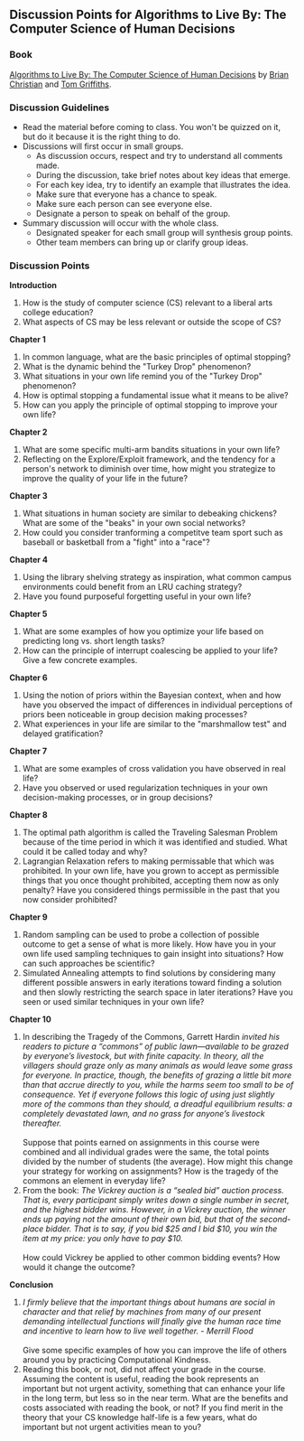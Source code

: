 ## Discussion Points for Algorithms to Live By: The Computer Science of Human Decisions

### Book
[Algorithms to Live By: The Computer Science of Human Decisions](http://algorithmstoliveby.com) by [Brian Christian](https://brianchristian.org) and [Tom Griffiths](http://cocosci.princeton.edu/tom/index.php).

### Discussion Guidelines
- Read the material before coming to class.  You won't be quizzed on it, but do it because it is the right thing to do.
- Discussions will first occur in small groups.  
  - As discussion occurs, respect and try to understand all comments made.
  - During the discussion, take brief notes about key ideas that emerge.  
  - For each key idea, try to identify an example that illustrates the idea.
  - Make sure that everyone has a chance to speak.
  - Make sure each person can see everyone else.
  - Designate a person to speak on behalf of the group.
- Summary discussion will occur with the whole class.
  - Designated speaker for each small group will synthesis group points.
  - Other team members can bring up or clarify group ideas.
  
### Discussion Points

**Introduction**
1. How is the study of computer science (CS) relevant to a liberal arts college education?  
1. What aspects of CS may be less relevant or outside the scope of CS?

**Chapter 1**
1. In common language, what are the basic principles of optimal stopping?
1. What is the dynamic behind the "Turkey Drop" phenomenon?
1. What situations in your own life remind you of the "Turkey Drop" phenomenon?
1. How is optimal stopping a fundamental issue what it means to be alive?
1. How can you apply the principle of optimal stopping to improve your own life?

**Chapter 2**
1. What are some specific multi-arm bandits situations in your own life?
1. Reflecting on the Explore/Exploit framework, and the tendency for a person's network to diminish over time, how might you strategize to improve the quality of your life in the future?

**Chapter 3**
1. What situations in human society are similar to debeaking chickens?  What are some of the "beaks" in your own social networks?
1. How could you consider tranforming a competitve team sport such as baseball or basketball from a "fight" into a "race"?

**Chapter 4**
1. Using the library shelving strategy as inspiration, what common campus environments could benefit from an LRU caching strategy?
1. Have you found purposeful forgetting useful in your own life?

**Chapter 5**
1. What are some examples of how you optimize your life based on predicting long vs. short length tasks?
1. How can the principle of interrupt coalescing be applied to your life?  Give a few concrete examples.

**Chapter 6**
1. Using the notion of priors within the Bayesian context, when and how have you observed the impact of differences in individual perceptions of priors been noticeable in group decision making processes?
1. What experiences in your life are similar to the "marshmallow test" and delayed gratification?

**Chapter 7**
1. What are some examples of cross validation you have observed in real life?
1. Have you observed or used regularization techniques in your own decision-making processes, or in group decisions?

**Chapter 8**
1. The optimal path algorithm is called the Traveling Salesman Problem because of the time period in which it was identified and studied.  What could it be called today and why?
1. Lagrangian Relaxation refers to making permissable that which was prohibited.  In your own life, have you grown to accept as permissible things that you once thought prohibited, accepting them now as only penalty?  Have you considered things permissible in the past that you now consider prohibited?

**Chapter 9**
1. Random sampling can be used to probe a collection of possible outcome to get a sense of what is more likely.  How have you in your own life used sampling techniques to gain insight into situations?  How can such approaches be scientific?
1. Simulated Annealing attempts to find solutions by considering many different possible answers in early iterations toward finding a solution and then slowly restricting the search space in later iterations?  Have you seen or used similar techniques in your own life?

**Chapter 10**
1. In describing the Tragedy of the Commons, Garrett Hardin _invited his readers to picture a “commons” of public lawn—available to be grazed by everyone’s livestock, but with finite capacity. In theory, all the villagers should graze only as many animals as would leave some grass for everyone. In practice, though, the benefits of grazing a little bit more than that accrue directly to you, while the harms seem too small to be of consequence. Yet if everyone follows this logic of using just slightly more of the commons than they should, a dreadful equilibrium results: a completely devastated lawn, and no grass for anyone’s livestock thereafter._  <br> <br> Suppose that points earned on assignments in this course were combined and all individual grades were the same, the total points divided by the number of students (the average).  How might this change your strategy for working on assignments? How is the tragedy of the commons an element in everyday life?
1. From the book: _The Vickrey auction is a “sealed bid” auction process. That is, every participant simply writes down a single number in secret, and the highest bidder wins. However, in a Vickrey auction, the winner ends up paying not the amount of their own bid, but that of the second-place bidder. That is to say, if you bid $25 and I bid $10, you win the item at my price: you only have to pay $10._  <br> <br> How could Vickrey be applied to other common bidding events?  How would it change the outcome?

**Conclusion**
1. _I firmly believe that the important things about humans are social in character and that relief by machines from many of our present demanding intellectual functions will finally give the human race time and incentive to learn how to live well together. - Merrill Flood_ <br> <br> Give some specific examples of how you can improve the life of others around you by practicing Computational Kindness.
1. Reading this book, or not, did not affect your grade in the course.  Assuming the content is useful, reading the book represents an important but not urgent activity, something that can enhance your life in the long term, but less so in the near term.  What are the benefits and costs associated with reading the book, or not?  If you find merit in the theory that your CS knowledge half-life is a few years, what do important but not urgent activities mean to you?
